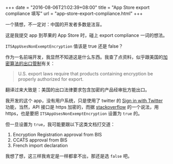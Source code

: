 +++
date = "2016-08-06T21:02:39+08:00"
title = "App Store export compliance 填写"
url = "app-store-export-compliance.html"
+++

一个猜想，不一定对：中国的开发者多数是法盲。

这是我提交 app 到苹果的 App Store 时，碰上 export compliance 一词的想法。

`ITSAppUsesNonExemptEncryption` 值该是 true 还是 false？

作为一名前端开发，我显然不知道这是什么东西。我查了点资料，似乎跟美国的[加密算法的出口管制](https://developer.apple.com/library/ios/documentation/LanguagesUtilities/Conceptual/iTunesConnect_Guide/Chapters/SubmittingTheApp.html#//apple_ref/doc/uid/TP40011225-CH33-SW6)有关：

> U.S. export laws require that products containing encryption be properly authorized for export. 

翻译过来大致是：美国的出口法律要求包含加密的产品经审批方能出口。

我开发的这个 app，没有用户系统，只是使用了 twitter 的 [Sign in with Twitter](https://dev.twitter.com/web/sign-in) 功能，当然，API 接口是 https 加密的，而据 [stackoverflow](http://stackoverflow.com/questions/35739361/itsappusesnonexemptencryption-export-compliance-while-internal-testing) 的一个说法，用 https，也是要把 `ITSAppUsesNonExemptEncryption` 设置为 `true` 的。

但一旦设置为 `true`，我可能要跟以下这类文档打交道：

1. Encryption Registration approval from BIS
2. CCATS approval from BIS
3. French import declaration

我想了想，这三样我肯定是一样都拿不出，那还是选 `false` 吧。